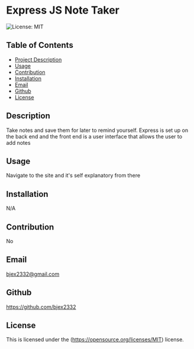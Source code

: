 
    
# Express JS Note Taker

![License: MIT](https://img.shields.io/badge/License-MIT-yellow.svg)

## Table of Contents
- [Project Description](#Description)
- [Usage](#Usage)
- [Contribution](#Contribution)
- [Installation](#Installation)
- [Email](#Email)
- [Github](#Github)
- [License](#License)

## Description
Take notes and save them for later to remind yourself.  Express is set up on the back end and the front end is a user interface that allows the user to add notes

## Usage
Navigate to the site and it's self explanatory from there

## Installation
N/A

## Contribution
No

## Email
bjex2332@gmail.com

## Github
https://github.com/bjex2332

## License
This is licensed under the (https://opensource.org/licenses/MIT) license.
    